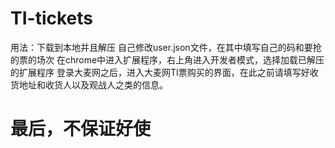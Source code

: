 # TI-tickets

用法：下载到本地并且解压
自己修改user.json文件，在其中填写自己的码和要抢的票的场次
在chrome中进入扩展程序，右上角进入开发者模式，选择加载已解压的扩展程序
登录大麦网之后，进入大麦网TI票购买的界面，在此之前请填写好收货地址和收货人以及观战人之类的信息。

#  最后，不保证好使
